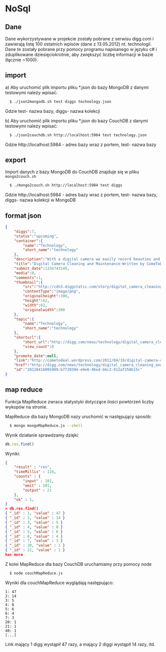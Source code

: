 NoSql
=====

Dane
------------
Dane wykorzystywane w projekcie zostały pobrane z serwisu digg.com i zawierają listę 100 ostatnich wpisów (dane z 13.05.2012) nt. technologii. Dane te zostały pobrane przy pomocy programu napisanego w języku c# i zduplikowane dziesięciokrotnie, aby zwiększyć liczbę informacji w bazie (łącznie ~1000).

import
------------
a) Aby uruchomić  plik importu pliku *.json do bazy MongoDB z danymi testowymi należy wpisać:

``` bash
  $ ./json2mongodb.sh test diggs technology.json
```
Gdzie test- nazwa bazy, diggs- nazwa kolekcji

b) Aby uruchomić  plik importu pliku *.json do bazy CouchDB z danymi testowymi należy wpisać:

``` bash
  $ ./json2couchdb.sh http://localhost:5984 test technology.json
```
Gdzie http://localhost:5984 - adres bazy wraz z portem, test- nazwa bazy


export
------------
Import danych z bazy MongoDB do CouchDB znajduje się w pliku `mongo2couch.sh`

``` bash
  $ ./mongo2couch.sh http://localhost:5984 test diggs
```
Gdzie http://localhost:5984 - adres bazy wraz z portem, test- nazwa bazy, diggs- nazwa kolekcji w MongoDB

format json
------------
```json
{
    "diggs":7,
    "status":"upcoming",
    "container":{
        "name":"Technology",
        "short_name":"technology"
    },
    "description":"With a digital camera we easily record beauties and exciting ...",
    "title":"Digital Camera Cleaning and Maintenance-Written by ComeToDeal online store",
    "submit_date":1334743149,
    "media":0,
    "comments":1,
    "thumbnail":{
        "src":"http://cdn3.diggstatic.com/story/digital_camera_cleaning_and_maintenance_written_by_cometodeal_online_store/t.png",
        "contentType":"image/png",
        "originalheight":300,
        "height":62,
        "width":62,
        "originalwidth":300
    },
    "topic":{
        "name":"Technology",
        "short_name":"technology"
    },
    "shorturl":{
        "short_url":"http://digg.com/news/technology/digital_camera_cleaning_and_maintenance_written_by_cometodeal_online_store",
        "view_count":0
    },
    "promote_date":null,
    "link":"http://cometodeal.wordpress.com/2012/04/18/digital-camera-cleaning-and-maintenance-written-by-cometodeal-online-store/",
    "href":"http://digg.com/news/technology/digital_camera_cleaning_and_maintenance_written_by_cometodeal_online_store",
    "id":"20120418095909:b7720394-e9e6-46ed-b6c2-912af258b15c"
}
```

map reduce
------------
Funkcja MapReduce zwraca statystyki dotyczące ilości powtórzeń liczby wykopów na stronie.

MapReduce dla bazy MongoDB nazy uruchomić w następujący sposób:
``` bash
  $ mongo mongoMapReduce.js --shell
```
Wynik działanie sprawdzamy dzięki:
``` js
db.res.find()
```
Wyniki:
```json
{
	"result" : "res",
	"timeMillis" : 116,
	"counts" : {
		"input" : 101,
		"emit" : 101,
		"output" : 21
	},
	"ok" : 1,
}
> db.res.find()
{ "_id" : 1, "value" : 47 }
{ "_id" : 2, "value" : 14 }
{ "_id" : 3, "value" : 5 }
{ "_id" : 4, "value" : 8 }
{ "_id" : 5, "value" : 6 }
{ "_id" : 6, "value" : 4 }
{ "_id" : 7, "value" : 3 }
{ "_id" : 20, "value" : 1 }
{ "_id" : 21, "value" : 1 }
has more

```

Z kolei MapReduce dla bazy CouchDB uruchamiamy przy pomocy node
``` bash
  $ node couchMapReduce.js 
```

Wyniki dla couchMapReduce wyglądają następująco:
```
1: 47
2: 14
3: 5
4: 8
5: 6
6: 4
7: 3
20: 1
21: 1
40: 1
[...]
```
Link mający 1 digg wystąpił 47 razy, a mający 2 diggi wystąpił 14 razy, itd.
